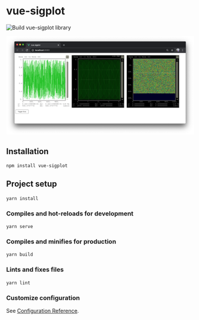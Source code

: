 # vue-sigplot

![Build vue-sigplot library](https://github.com/LGSInnovations/vue-sigplot/workflows/Build%20vue-sigplot%20library/badge.svg)

![Example image](example.png)

## Installation

```
npm install vue-sigplot
```

## Project setup
```
yarn install
```

### Compiles and hot-reloads for development
```
yarn serve
```

### Compiles and minifies for production
```
yarn build
```

### Lints and fixes files
```
yarn lint
```

### Customize configuration
See [Configuration Reference](https://cli.vuejs.org/config/).
